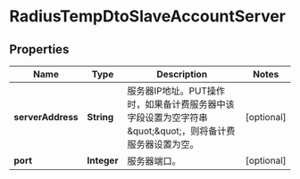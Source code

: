 
# RadiusTempDtoSlaveAccountServer

## Properties
Name | Type | Description | Notes
------------ | ------------- | ------------- | -------------
**serverAddress** | **String** | 服务器IP地址。PUT操作时，如果备计费服务器中该字段设置为空字符串\&quot;\&quot;，则将备计费服务器设置为空。 |  [optional]
**port** | **Integer** | 服务器端口。 |  [optional]



